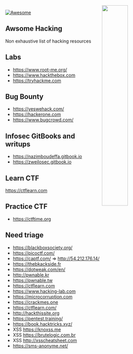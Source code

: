 <img src="https://octodex.github.com/images/privateinvestocat.jpg" align="right" width="40%">

[![Awesome](https://cdn.rawgit.com/sindresorhus/awesome/d7305f38d29fed78fa85652e3a63e154dd8e8829/media/badge.svg)](https://github.com/sindresorhus/awesome)

Awsome Hacking
---

Non exhaustive list of hacking resources

Labs
----

- https://www.root-me.org/
- https://www.hackthebox.com
- https://tryhackme.com

Bug Bounty
----

- https://yeswehack.com/
- https://hackerone.com
- https://www.bugcrowd.com/

Infosec GitBooks and writups
----

- https://nazimboudeffa.gitbook.io
- https://zweilosec.gitbook.io

Learn CTF
----

https://ctflearn.com

Practice CTF
----

- https://ctftime.org

Need triage
----

- https://blackboxsociety.org/
- https://picoctf.com/
- https://captf.com/ => http://54.212.176.14/
- https://thebkackside.fr
- https://dotweak.com/en/
- http://pwnable.kr
- https://pwnable.tw
- https://ctflearn.com
- https://www.hacking-lab.com
- https://microcorruption.com
- https://crackmes.one
- https://ctflearn.com/
- http://hackthissite.org
- https://pentest.training/
- https://book.hacktricks.xyz/
- XSS https://knoxss.me
- XSS https://brutelogic.com.br
- XSS http://xsscheatsheet.com
- https://sms-anonyme.net/



